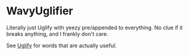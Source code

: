 WavyUglifier
==========

Literally just Uglify with yeezy pre/appended to everything. No clue if it
breaks anything, and I frankly don't care.

See [Uglify](https://github.com/mishoo/UglifyJS2) for words that are actually
useful.
